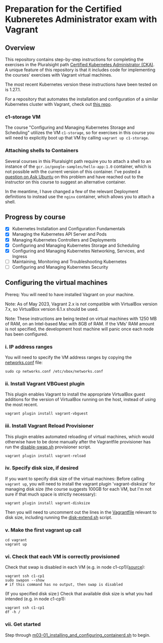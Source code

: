 # Preparation for the Certified Kubneretes Administrator exam with Vagrant

## Overview
This repository contains step-by-step instructions for completing the exercises in the Pluralsight path [Certified Kubernetes Administrator (CKA)](https://app.pluralsight.com/paths/certificate/certified-kubernetes-administrator). A unique feature of this repository is that it includes code for implementing the courses' exercises with Vagrant virtual machines. 

The most recent Kubernetes version these instructions have been tested on is 1.27.1.

For a repository that automates the installation and configuration of a similar Kubernetes cluster with Vagrant, check out [this repo](https://github.com/techiescamp/vagrant-kubeadm-kubernetes).

### c1-storage VM
The course "Configuring and Managing Kubernetes Storage and Scheduling" utilizes the VM `c1-storage`, so for exercises in this course you will need to explicitly boot up that VM by calling `vagrant up c1-storage`.


### Attaching shells to Containers
Several courses in this Pluralsight path require you to attach a shell to an instance of the `gcr.io/google-samples/hello-app:1.0` container, which is not possible with the current version of this container. I've posted a [question on Ask Ubuntu](https://askubuntu.com/questions/1448795/why-can-i-not-attach-a-shell-to-googles-hello-appv1-container) on this problem and have reached out to the instructor on this course to suggest an alternative container.

In the meantime, I have changed a few of the relevant Deployment definitions to instead use the `nginx` container, which allows you to attach a shell.

## Progress by course
- [x] Kubernetes Installation and Configuration Fundamentals
- [X] Managing the Kubernetes API Server and Pods
- [X] Managing Kubernetes Controllers and Deployments
- [X] Configuring and Managing Kubernetes Storage and Scheduling
- [X] Configuring and Managing Kubernetes Networking, Services, and Ingress
- [ ] Maintaining, Monitoring and Troubleshooting Kubernetes
- [ ] Configuring and Managing Kubernetes Security

## Configuring the virtual machines
Prereq: You will need to have installed Vagrant on your machine.

Note: As of May 2023, Vagrant 2.x is not compatible with VirtualBox version 7.x, so VirtualBox version 6.1.x should be used.

Note: These instructions are being tested on virtual machines with 1250 MB of RAM, on an Intel-based Mac with 8GB of RAM. If the VMs' RAM amount is not specified, the development host machine will panic once each node has been configured.

### i. IP address ranges
You will need to specify the VM address ranges by copying the [networks.conf](vagrant/networks.conf) file:

```
sudo cp networks.conf /etc/vbox/networks.conf
```

### ii. Install Vagrant VBGuest plugin
This plugin enables Vagrant to install the appropriate VirtualBox guest additions for the version of VirtualBox running on the host, instead of using the most recent.

```
vagrant plugin install vagrant-vbguest
```

### iii. Install Vagrant Reload Provisioner
This plugin enables automated reloading of virtual machines, which would otherwise have to be done manually after the Vagrantfile provisioner has run the [disable-swap.sh](/vagrant/disable-swap.sh) provisioner script.

```
vagrant plugin install vagrant-reload
```

### iv. Specify disk size, if desired
If you want to specify disk size of the virtual machines: Before calling `vagrant up`, you will need to install the vagrant plugin 'vagrant-disksize' for managing disk size (the course suggests 100GB for each VM, but I'm not sure if that much space is strictly necessary):
```
vagrant plugin install vagrant-disksize
```
Then you will need to uncomment out the lines in the [Vagrantfile](vagrant/Vagrantfile) relevant to disk size, including running the [disk-extend.sh](vagrant/disk-extend.sh) script.

### v. Make the first vagrant up call

```
cd vagrant
vagrant up
```

### vi. Check that each VM is correctly provisioned

Check that swap is disabled in each VM (e.g. in node c1-cp1)([source][1]):
```
vagrant ssh c1-cp1
sudo swapon --show
# if this command has no output, then swap is disabled
```
(If you specified disk size:) Check that available disk size is what you had intended (e.g. in node c1-cp1):
```
vagrant ssh c1-cp1
df -h /
```

### vii. Get started
Step through [m03-01_installing_and_configuring_containerd.sh](exercise-modules/Kubernetes_Installation_and_Configuration_Fundamentals/m03-01_installing_and_configuring_containerd.sh) to begin. 

[1]: https://unix.stackexchange.com/questions/23072/how-can-i-check-if-swap-is-active-from-the-command-line
